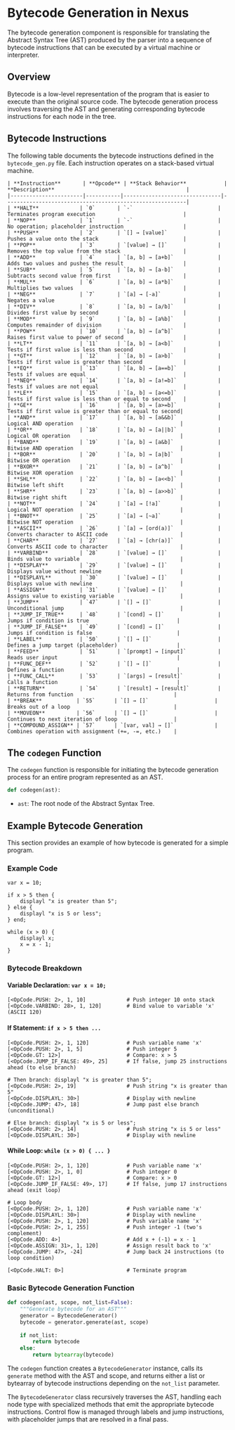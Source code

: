 # Bytecode Generation in Nexus

The bytecode generation component is responsible for translating the Abstract Syntax Tree (AST) produced by the parser into a sequence of bytecode instructions that can be executed by a virtual machine or interpreter.

## Overview

Bytecode is a low-level representation of the program that is easier to execute than the original source code. The bytecode generation process involves traversing the AST and generating corresponding bytecode instructions for each node in the tree.

## Bytecode Instructions

The following table documents the bytecode instructions defined in the `bytecode_gen.py` file. Each instruction operates on a stack-based virtual machine.  
```
| **Instruction**       | **Opcode** | **Stack Behavior**            | **Description**                                          |
|-----------------------|-----------|-------------------------------|----------------------------------------------------------|
| **HALT**             | `0`       | `-`                           | Terminates program execution                            |
| **NOP**              | `1`       | `-`                           | No operation; placeholder instruction                   |
| **PUSH**             | `2`       | `[] → [value]`                | Pushes a value onto the stack                           |
| **POP**              | `3`       | `[value] → []`                | Removes the top value from the stack                    |
| **ADD**              | `4`       | `[a, b] → [a+b]`              | Adds two values and pushes the result                   |
| **SUB**              | `5`       | `[a, b] → [a-b]`              | Subtracts second value from first                       |
| **MUL**              | `6`       | `[a, b] → [a*b]`              | Multiplies two values                                   |
| **NEG**              | `7`       | `[a] → [-a]`                  | Negates a value                                         |
| **DIV**              | `8`       | `[a, b] → [a/b]`              | Divides first value by second                           |
| **MOD**              | `9`       | `[a, b] → [a%b]`              | Computes remainder of division                          |
| **POW**              | `10`      | `[a, b] → [a^b]`              | Raises first value to power of second                   |
| **LT**               | `11`      | `[a, b] → [a<b]`              | Tests if first value is less than second                |
| **GT**               | `12`      | `[a, b] → [a>b]`              | Tests if first value is greater than second             |
| **EQ**               | `13`      | `[a, b] → [a==b]`             | Tests if values are equal                               |
| **NEQ**              | `14`      | `[a, b] → [a!=b]`             | Tests if values are not equal                           |
| **LE**               | `15`      | `[a, b] → [a<=b]`             | Tests if first value is less than or equal to second    |
| **GE**               | `16`      | `[a, b] → [a>=b]`             | Tests if first value is greater than or equal to second|
| **AND**              | `17`      | `[a, b] → [a&&b]`             | Logical AND operation                                  |
| **OR**               | `18`      | `[a, b] → [a||b]`             | Logical OR operation                                   |
| **BAND**             | `19`      | `[a, b] → [a&b]`              | Bitwise AND operation                                  |
| **BOR**              | `20`      | `[a, b] → [a|b]`              | Bitwise OR operation                                   |
| **BXOR**             | `21`      | `[a, b] → [a^b]`              | Bitwise XOR operation                                  |
| **SHL**              | `22`      | `[a, b] → [a<<b]`             | Bitwise left shift                                     |
| **SHR**              | `23`      | `[a, b] → [a>>b]`             | Bitwise right shift                                    |
| **NOT**              | `24`      | `[a] → [!a]`                  | Logical NOT operation                                  |
| **BNOT**             | `25`      | `[a] → [~a]`                  | Bitwise NOT operation                                  |
| **ASCII**            | `26`      | `[a] → [ord(a)]`              | Converts character to ASCII code                       |
| **CHAR**             | `27`      | `[a] → [chr(a)]`              | Converts ASCII code to character                       |
| **VARBIND**          | `28`      | `[value] → []`                | Binds value to variable                                |
| **DISPLAY**          | `29`      | `[value] → []`                | Displays value without newline                         |
| **DISPLAYL**         | `30`      | `[value] → []`                | Displays value with newline                            |
| **ASSIGN**           | `31`      | `[value] → []`                | Assigns value to existing variable                     |
| **JUMP**             | `47`      | `[] → []`                     | Unconditional jump                                     |
| **JUMP_IF_TRUE**     | `48`      | `[cond] → []`                 | Jumps if condition is true                            |
| **JUMP_IF_FALSE**    | `49`      | `[cond] → []`                 | Jumps if condition is false                           |
| **LABEL**            | `50`      | `[] → []`                     | Defines a jump target (placeholder)                   |
| **FEED**             | `51`      | `[prompt] → [input]`          | Reads user input                                      |
| **FUNC_DEF**         | `52`      | `[] → []`                     | Defines a function                                    |
| **FUNC_CALL**        | `53`      | `[args] → [result]`           | Calls a function                                      |
| **RETURN**           | `54`      | `[result] → [result]`         | Returns from function                                |
| **BREAK**           | `55`      | `[] → []`                     | Breaks out of a loop                                 |
| **MOVEON**          | `56`      | `[] → []`                     | Continues to next iteration of loop                  |
| **COMPOUND_ASSIGN** | `57`      | `[var, val] → []`             | Combines operation with assignment (+=, -=, etc.)    |
```

## The `codegen` Function

The `codegen` function is responsible for initiating the bytecode generation process for an entire program represented as an AST.

```python
def codegen(ast):
```

- `ast`: The root node of the Abstract Syntax Tree.

## Example Bytecode Generation

This section provides an example of how bytecode is generated for a simple program.

### Example Code

```text
var x = 10;

if x > 5 then {
    displayl "x is greater than 5";
} else {
    displayl "x is 5 or less";
} end;

while (x > 0) {
    displayl x;
    x = x - 1;
}
```

### Bytecode Breakdown

#### Variable Declaration: `var x = 10;`

```text
[<OpCode.PUSH: 2>, 1, 10]             # Push integer 10 onto stack
[<OpCode.VARBIND: 28>, 1, 120]        # Bind value to variable 'x' (ASCII 120)
```

#### If Statement: `if x > 5 then ...`

```text
[<OpCode.PUSH: 2>, 1, 120]            # Push variable name 'x'
[<OpCode.PUSH: 2>, 1, 5]              # Push integer 5
[<OpCode.GT: 12>]                     # Compare: x > 5
[<OpCode.JUMP_IF_FALSE: 49>, 25]      # If false, jump 25 instructions ahead (to else branch)

# Then branch: displayl "x is greater than 5";
[<OpCode.PUSH: 2>, 19]                # Push string "x is greater than 5"
[<OpCode.DISPLAYL: 30>]               # Display with newline
[<OpCode.JUMP: 47>, 18]               # Jump past else branch (unconditional)

# Else branch: displayl "x is 5 or less";
[<OpCode.PUSH: 2>, 14]                # Push string "x is 5 or less"
[<OpCode.DISPLAYL: 30>]               # Display with newline
```

#### While Loop: `while (x > 0) { ... }`

```text
[<OpCode.PUSH: 2>, 1, 120]            # Push variable name 'x'
[<OpCode.PUSH: 2>, 1, 0]              # Push integer 0
[<OpCode.GT: 12>]                     # Compare: x > 0
[<OpCode.JUMP_IF_FALSE: 49>, 17]      # If false, jump 17 instructions ahead (exit loop)

# Loop body
[<OpCode.PUSH: 2>, 1, 120]            # Push variable name 'x'
[<OpCode.DISPLAYL: 30>]               # Display with newline
[<OpCode.PUSH: 2>, 1, 120]            # Push variable name 'x'
[<OpCode.PUSH: 2>, 1, 255]            # Push integer -1 (two's complement)
[<OpCode.ADD: 4>]                     # Add x + (-1) = x - 1
[<OpCode.ASSIGN: 31>, 1, 120]         # Assign result back to 'x'
[<OpCode.JUMP: 47>, -24]              # Jump back 24 instructions (to loop condition)

[<OpCode.HALT: 0>]                    # Terminate program
```

### Basic Bytecode Generation Function

```python
def codegen(ast, scope, not_list=False):
    """Generate bytecode for an AST"""
    generator = BytecodeGenerator()
    bytecode = generator.generate(ast, scope)
    
    if not_list:
        return bytecode
    else:
        return bytearray(bytecode)
```

The `codegen` function creates a `BytecodeGenerator` instance, calls its `generate` method with the AST and scope, and returns either a list or bytearray of bytecode instructions depending on the `not_list` parameter.

The `BytecodeGenerator` class recursively traverses the AST, handling each node type with specialized methods that emit the appropriate bytecode instructions. Control flow is managed through labels and jump instructions, with placeholder jumps that are resolved in a final pass.
